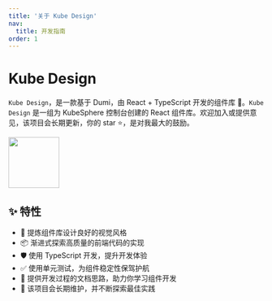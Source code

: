 ```yaml
---
title: '关于 Kube Design'
nav:
  title: 开发指南
order: 1
---
```


# Kube Design

`Kube Design`，是一款基于 Dumi，由 React + TypeScript 开发的组件库 🎉。`Kube Design` 是一组为 KubeSphere 控制台创建的 React 组件库。欢迎加入或提供意见，该项目会长期更新，你的 star ⭐，是对我最大的鼓励。

<div>
  <img width="100" src="https://avatars.githubusercontent.com/u/37326490?s=200&v=4"/>
</div>

## ✨ 特性

- 🌈 提炼组件库设计良好的视觉风格
- 📦 渐进式探索高质量的前端代码的实现
- 🛡 使用 TypeScript 开发，提升开发体验
- ✅ 使用单元测试，为组件稳定性保驾护航
- 📖 提供开发过程的文档思路，助力你学习组件开发
- 🔖 该项目会长期维护，并不断探索最佳实践
